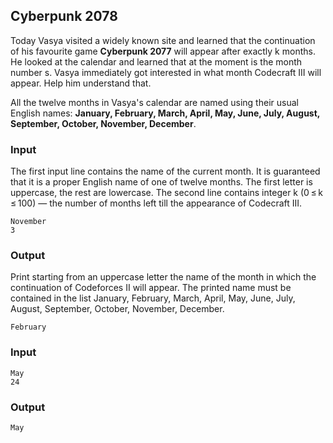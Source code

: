 ## Cyberpunk 2078

Today Vasya visited a widely known site and learned that the continuation of his favourite game **Cyberpunk 2077** will appear after exactly k months. He looked at the calendar and learned that at the moment is the month number s. Vasya immediately got interested in what month Codecraft III will appear. Help him understand that.

All the twelve months in Vasya's calendar are named using their usual English names: **January, February, March, April, May, June, July, August, September, October, November, December**.

### Input
The first input line contains the name of the current month. It is guaranteed that it is a proper English name of one of twelve months. The first letter is uppercase, the rest are lowercase. The second line contains integer k (0 ≤ k ≤ 100) — the number of months left till the appearance of Codecraft III.

```
November
3
```

### Output
Print starting from an uppercase letter the name of the month in which the continuation of Codeforces II will appear. The printed name must be contained in the list January, February, March, April, May, June, July, August, September, October, November, December.

```
February
```


### Input
```
May
24
```

### Output
```
May
```